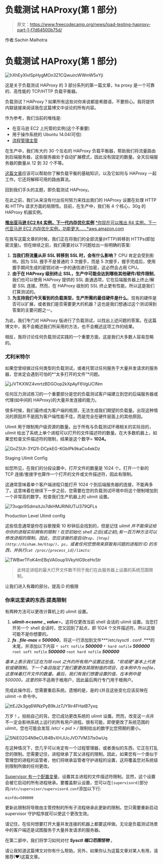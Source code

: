 # 负载测试 HAProxy(第 1 部分)

> 原文：<https://www.freecodecamp.org/news/load-testing-haproxy-part-1-f7d64500b75d/>

作者:Sachin Malhotra

# 负载测试 HAProxy(第 1 部分)

![hXhEyXlvISpHygMOn3Z1CQwuircWWmW5xYji](img/83cee099940b286e5a4d31cf9aaefd9d.png)

这是关于负载测试 HAProxy 的 3 部分系列的第一篇文章，ha proxy 是一个可靠的、高性能的 TCP/HTTP 负载平衡器。

负载测试？HAProxy？如果所有这些对你来说都是希腊语，不要担心。我将提供内联链接来阅读我在这篇博文中谈论的所有内容。

作为参考，我们当前的堆栈是:

*   在亚马逊 EC2 上托管的实例(这个不重要)
*   用于操作系统的 Ubuntu 14.04(可信)
*   [流程管理主管](http://supervisord.org/)

在生产中，我们有大约 30 个左右的 HAProxy 负载平衡器，帮助我们将流量路由到后端服务器，这些服务器处于自动扩展模式，因此没有固定的数量。全天后端服务器的数量从 12 到 32 个不等。

[这篇文章](https://www.digitalocean.com/community/tutorials/an-introduction-to-haproxy-and-load-balancing-concepts)应该可以帮助你了解负载平衡的基础知识，以及它如何与 HAProxy 一起工作。它还将解释可用的路由算法。

回到我们手头的主题，即负载测试 HAProxy。

在此之前，我们从来没有付出任何努力来找出我们的 HAProxy 设置在处理 HTTP 和 HTTPs 请求方面的局限性。目前，在生产中，我们有 4 个核心，30g 的 HAProxy 机器实例。

[**推出亚马逊 EC2 R4 实例，下一代内存优化实例**](https://aws.amazon.com/about-aws/whats-new/2016/11/introducing-amazon-ec2-r4-instances-the-next-generation-of-memory-optimized-instances/)
[*你现在可以推出 R4 实例，下一代亚马逊 EC2 内存优化实例，功能更大……*aws.amazon.com](https://aws.amazon.com/about-aws/whats-new/2016/11/introducing-amazon-ec2-r4-instances-the-next-generation-of-memory-optimized-instances/)

在我写这篇文章的时候，我们正在将我们的全部流量(HTTP)转移到 HTTPs(即加密流量)。但在继续之前，我们需要对以下问题给出一些明确的答案:

1.  **当我们将流量从非 SSL 转移到 SSL 时，会有什么影响？** CPU 肯定会受到影响，因为 SSL 握手不是普通的 3 次握手，而是 5 次握手，握手完成后，使用握手期间生成的密钥对进一步的通信进行加密，这必然会占用 CPU。
2.  **由于在 HAProxy 级别终止 SSL，生产中可能会达到哪些其他硬件/软件限制**。我们也可以使用 HAProxy 提供的 SSL 直通选项，它在后端服务器上终止/解密 SSL 连接。然而，在 HAProxy 级别的 SSL 终止更有性能，所以这是我们打算测试的。
3.  **为支持我们今天看到的负载类型，生产所需的最佳硬件是什么**。现有的硬件是否可以扩展，或者我们是否需要更大的机器？这也是我们想通过这个测试得到答案的主要问题之一。

为此，我们专门对 HAProxy 版进行了负载测试，以找出上述问题的答案。在这篇博文中，我不会概述我们所采用的方法，也不会概述这项工作的结果。

相反，我将讨论任何负载测试实践的一个重要方面，这是我们大多数人容易忽略的。

### 尤利米特尔

如果您曾经做过任何类型的负载测试，或者托管过任何服务于大量并发请求的服务器，您肯定会遇到可怕的*“太多打开的文件”*问题。

![jJVTKXWZ4vnrtzBDGOop2kXpAyF6VgIJCINm](img/193fbbff0438b7b29031dd7269a2aeb0.png)

任何压力测试练习的一个重要部分是您的负载测试客户端建立到您的后端服务器或代理(如中间的 HAProxy)的大量并发连接的能力。

很多时候，我们最终成为客户端的瓶颈，无法生成我们期望的负载量。出现这种情况的原因并不是因为客户端性能不佳，而是完全在硬件层面上的其他原因。

Ulimit 用于限制用户级资源的数量。出于所有与负载测试环境相关的实际目的，ulimit 给出了系统上单个进程可以打开的文件描述符的数量。在大多数机器上，如果您检查文件描述符的限制，结果是这个数字= **1024。**

![GoZSUt-3YQ1l-DCpkEG-KGbIPk9kaCo4ekDz](img/2ac30e78f5c8211df21f4a6c57277f75.png)

Staging Ulimit Config

如您所见，在我们的分段设置中，打开文件的数量是 1024 个。打开一个新的 TCP 连接/套接字也算作一个打开的文件或文件描述符，因此有限制。

这通常意味着单个客户端进程只能打开 1024 个到后端服务器的连接，不能再多了。这意味着在继续下一步之前，您需要在您的负载测试环境中将这个限制增加到一个非常高的数字。检查我们生产机器上的 ulimit 设置。

![73vqpr9SdmsitJo7dkHMJRlNlUTiJ379QFLs](img/e5f143044cedde63e86da41cff0c6d7c.png)

Production Level Ulimit config

这些信息通常是你在谷歌搜索 10 秒钟后会找到的，但是记住 *ulimit 并不能保证给你你的进程实际拥有的限制！在您初始化 shell 之后(或之前),有一百万种方法可以修改进程的限制。因此，您应该做的是启动`top`、`[htop](http://hisham.hm/htop/)`、`ps`，或者任何您想用来获取有问题的进程的 ID 的东西，并执行`cat /proc/{process_id}/limits`:*

![TWBwrTFoK4mEBqVA0oup1iVkyhlG9ceHxStr](img/d45b0718c1ef2be03fc1a19a90a3de39.png)

> 此特定进程的最大打开文件数不同于我们在此服务器上设置的系统范围限制。

让我们进入有趣的部分。提高:D 的极限

### 你来这里读的东西:提高限制

有两种方法可以更改计算机上的 ulimit 设置。

1.  ***ulimit-n<some _ value***>。这将仅更改当前 shell 会话的 ulimit 设置。当您打开另一个 shell 会话时，您又回到了起点，即 1024 个文件描述符。所以这很可能不是你想要的。
2.  ***fs . file-max = 500000***。将这一行添加到文件***/etc/sysctl . conf .***的末尾，并添加以下内容
    `* soft nofile` ***500000***
    `* hard nofile` ***500000***
    `root soft nofile` ***500000***
    `root hard nofile` ***500000***

*基本上表示我们正在为除 root 之外的所有用户设置这些值。“软或硬”基本上代表软或硬限制。下一个条目指定了我们要更改其限制值的项目，在本例中为 nofile，这意味着打开文件的数量。最后，我们有我们想要设置的值，在本例中是 500000。这里的*并不适用于根用户，因此最后两行专门用于根用户。

完成此操作后，您需要重启系统。遗憾的是，是的:(并且这些变化应该反映在 ulimit -n 命令中。

![ttEJ2k3gq6WNzPyB9kJz7JY9ir4FHatB7yxq](img/4ed7deb1aba06d8aae470e34a5695003.png)

万岁！。拍拍自己的背。您已成功更改系统的 ulimit 设置。然而，改变这一点并不一定会影响系统上运行的所有用户进程。很有可能，即使更改了系统范围的 ulimit，您也可能会发现 */etc/ < pid > /* 限制给出的数字比您预期的要小。

![5NiE02G4N9eCU84BvXHJUcJVD7VM37ls0wUq](img/502bb4a1a9b98f38072b7da932affd05.png)

在这种情况下，您几乎可以肯定有一个过程管理器，或者类似的东西，它正在打乱您的限制。您需要记住，进程继承了其父进程的限制。因此，如果您有一个类似于管理您的进程的监管者，他们将继承监管者守护进程的设置，这将覆盖您对系统级别限制所做的任何更改。

[Supervisor 有一个配置变量](http://supervisord.org/configuration.html#supervisord-section-values)，设置其主进程的文件描述符限制。显然，这个设置会被它启动的所有进程继承。要覆盖默认设置，您可以在`[supervisord]`部分向`/etc/supervisor/supervisord.conf`添加以下行:

```
minfds=500000
```

更新此限制将导致由主管控制的所有子流程继承此更新的限制。您只需要重新启动 supervisor 守护程序就可以使这个更改生效。

请记住，在任何想要打开大量并发连接的机器上都要这样做。无论是负载测试场景中的客户端还是试图服务于大量并发请求的服务器。

在第二部中，我们将学习如何对付 ***Sysctl 端口范围怪物*** 。

请让我知道这篇博文对你有什么帮助。另外，如果你认为这篇文章对某人有用，请推荐(❤)这篇文章。